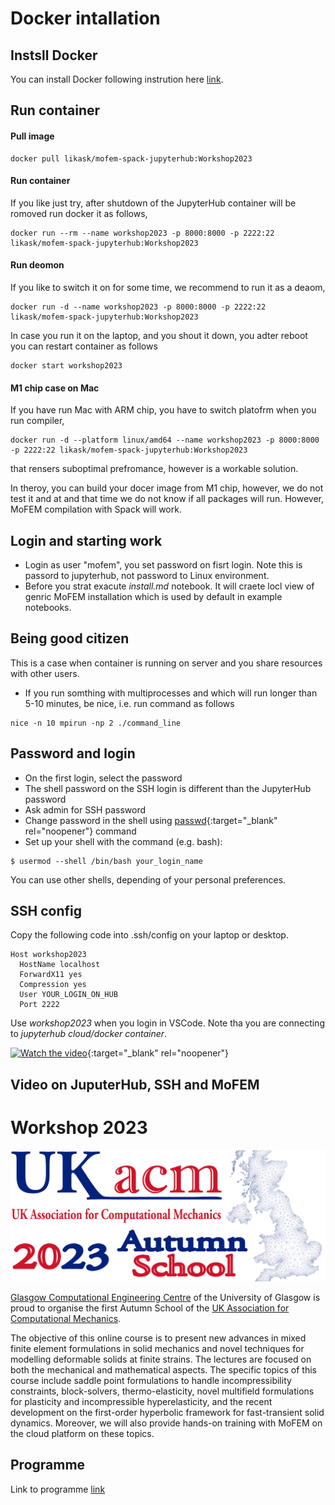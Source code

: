 # Docker intallation

## Instsll Docker 

You can install Docker following instrution here [link](https://docs.docker.com/engine/install/).

## Run container

#### Pull image

~~~~
docker pull likask/mofem-spack-jupyterhub:Workshop2023
~~~~

#### Run container

If you like just try, after shutdown of the JupyterHub container will be romoved run docker it as follows, 
~~~~
docker run --rm --name workshop2023 -p 8000:8000 -p 2222:22 likask/mofem-spack-jupyterhub:Workshop2023
~~~~

#### Run deomon 

If you like to switch it on for some time, we recommend to run it as a deaom,
~~~~~
docker run -d --name workshop2023 -p 8000:8000 -p 2222:22 likask/mofem-spack-jupyterhub:Workshop2023
~~~~~
In case you run it on the laptop, and you shout it down, you adter reboot you can restart container as follows
~~~~~
docker start workshop2023
~~~~~

#### M1 chip case on Mac

If you have run Mac with ARM chip, you have to switch platofrm when you run compiler,
~~~~~~
docker run -d --platform linux/amd64 --name workshop2023 -p 8000:8000 -p 2222:22 likask/mofem-spack-jupyterhub:Workshop2023
~~~~~~
that rensers suboptimal prefromance, however is a workable solution.

In theroy, you can build your docer image from M1 chip, however, we do not test it and at and that time we do not know if all packages will run. However, MoFEM compilation with Spack will work. 

## Login and starting work

- Login as user "mofem", you set password on fisrt login. Note this is passord to jupyterhub, not password to Linux environment.
- Before you strat exacute *install.md* notebook. It will craete locl view of genric MoFEM installation which is used by default in example notebooks.

## Being good citizen

This is a case when container is running on server and you share resources with other users.

- If you run somthing with multiprocesses and which will run longer than 5-10 minutes, be nice, i.e. run command as follows
~~~~
nice -n 10 mpirun -np 2 ./command_line
~~~~

## Password and login

- On the first login, select the password
- The shell password on the SSH login is different than the JupyterHub password
- Ask admin for SSH password
- Change password in the shell using [passwd](https://man7.org/linux/man-pages/man1/passwd.1.html){:target="_blank" rel="noopener"} command
- Set up your shell with the command (e.g. bash):
~~~~
$ usermod --shell /bin/bash your_login_name
~~~~
You can use other shells, depending of your personal preferences.

## SSH config

Copy the following code into .ssh/config on your laptop or desktop.
~~~~
Host workshop2023
  HostName localhost
  ForwardX11 yes
  Compression yes
  User YOUR_LOGIN_ON_HUB
  Port 2222
~~~~

Use *workshop2023* when you login in VSCode. Note tha you are connecting to *jupyterhub cloud/docker container*.

[![Watch the video](https://img.youtube.com/vi/xL3J8VHig68/hqdefault.jpg)](https://youtu.be/xL3J8VHig68){:target="_blank" rel="noopener"}

## Video on JuputerHub, SSH and MoFEM

# Workshop 2023

![WorkshopLogo2023](figures/WorkshopLogo2023.png)

[Glasgow Computational Engineering Centre](https://www.gla.ac.uk/research/az/gcec/) of the University of Glasgow  is proud to organise the first Autumn School of the [UK Association for Computational Mechanics](https://ukacm.org).

The objective of this online course is to present new advances in mixed finite element formulations in solid mechanics and novel techniques for modelling deformable solids at finite strains. The lectures are focused on both the mechanical and mathematical aspects.  The specific topics of this course include saddle point formulations to handle incompressibility constraints, block-solvers, thermo-elasticity, novel multifield formulations for plasticity and incompressible hyperelasticity, and the recent development on the first-order hyperbolic framework for fast-transient solid dynamics. Moreover, we will also provide hands-on training with MoFEM on the cloud platform on these topics.

## Programme

Link to programme [link](https://drive.google.com/file/d/17aD4O-mxYrhhLBaUtaC6G61ZZh1P1Dwy/view)


